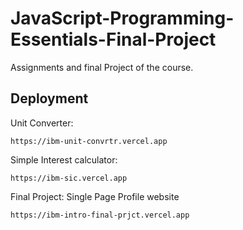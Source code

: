 # JavaScript-Programming-Essentials-Final-Project

Assignments and final Project of the course.



## Deployment

Unit Converter:

    https://ibm-unit-convrtr.vercel.app

Simple Interest calculator:

    https://ibm-sic.vercel.app

Final Project: Single Page Profile website

    https://ibm-intro-final-prjct.vercel.app
